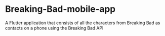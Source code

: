 # Breaking-Bad-mobile-app
A Flutter application that consists of all the characters from Breaking Bad as contacts on a phone using the Breaking Bad API
